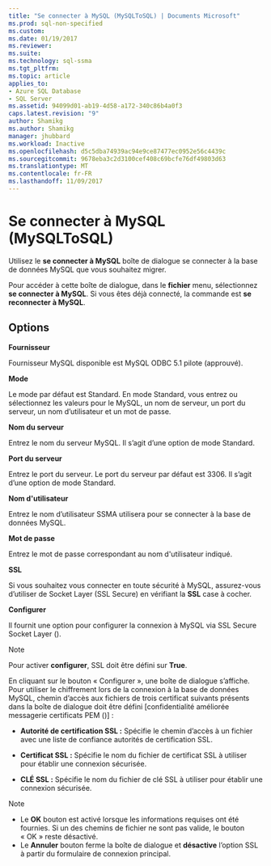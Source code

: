```yaml
---
title: "Se connecter à MySQL (MySQLToSQL) | Documents Microsoft"
ms.prod: sql-non-specified
ms.custom: 
ms.date: 01/19/2017
ms.reviewer: 
ms.suite: 
ms.technology: sql-ssma
ms.tgt_pltfrm: 
ms.topic: article
applies_to:
- Azure SQL Database
- SQL Server
ms.assetid: 94099d01-ab19-4d58-a172-340c86b4a0f3
caps.latest.revision: "9"
author: Shamikg
ms.author: Shamikg
manager: jhubbard
ms.workload: Inactive
ms.openlocfilehash: d5c5dba74939ac94e9ce87477ec0952e56c4439c
ms.sourcegitcommit: 9678eba3c2d3100cef408c69bcfe76df49803d63
ms.translationtype: MT
ms.contentlocale: fr-FR
ms.lasthandoff: 11/09/2017
---
```

# <a name="connect-to-mysql-mysqltosql"></a>Se connecter à MySQL (MySQLToSQL)
Utilisez le **se connecter à MySQL** boîte de dialogue se connecter à la base de données MySQL que vous souhaitez migrer.  
  
Pour accéder à cette boîte de dialogue, dans le **fichier** menu, sélectionnez **se connecter à MySQL**. Si vous êtes déjà connecté, la commande est **se reconnecter à MySQL**.  
  
## <a name="options"></a>Options  
**Fournisseur**  
  
Fournisseur MySQL disponible est MySQL ODBC 5.1 pilote (approuvé).  
  
**Mode**  
  
Le mode par défaut est Standard. En mode Standard, vous entrez ou sélectionnez les valeurs pour le MySQL, un nom de serveur, un port du serveur, un nom d’utilisateur et un mot de passe.  
  
**Nom du serveur**  
  
Entrez le nom du serveur MySQL. Il s’agit d’une option de mode Standard.  
  
**Port du serveur**  
  
Entrez le port du serveur. Le port du serveur par défaut est 3306. Il s’agit d’une option de mode Standard.  
  
**Nom d'utilisateur**  
  
Entrez le nom d’utilisateur SSMA utilisera pour se connecter à la base de données MySQL.  
  
**Mot de passe**  
  
Entrez le mot de passe correspondant au nom d'utilisateur indiqué.  
  
**SSL**  
  
Si vous souhaitez vous connecter en toute sécurité à MySQL, assurez-vous d’utiliser de Socket Layer (SSL Secure) en vérifiant la **SSL** case à cocher.  
  
**Configurer**  
  
Il fournit une option pour configurer la connexion à MySQL via SSL Secure Socket Layer ().  
  
> [!NOTE]  
> Pour activer **configurer**, SSL doit être défini sur **True**.  
  
En cliquant sur le bouton « Configurer », une boîte de dialogue s’affiche. Pour utiliser le chiffrement lors de la connexion à la base de données MySQL, chemin d’accès aux fichiers de trois certificat suivants présents dans la boîte de dialogue doit être défini [confidentialité améliorée messagerie certificats PEM ()] :  
  
-   **Autorité de certification SSL :** Spécifie le chemin d’accès à un fichier avec une liste de confiance autorités de certification SSL.  
  
-   **Certificat SSL :** Spécifie le nom du fichier de certificat SSL à utiliser pour établir une connexion sécurisée.  
  
-   **CLÉ SSL :** Spécifie le nom du fichier de clé SSL à utiliser pour établir une connexion sécurisée.  
  
> [!NOTE]  
> -   Le **OK** bouton est activé lorsque les informations requises ont été fournies. Si un des chemins de fichier ne sont pas valide, le bouton « OK » reste désactivé.  
> -   Le **Annuler** bouton ferme la boîte de dialogue et **désactive** l’option SSL à partir du formulaire de connexion principal.  
  
